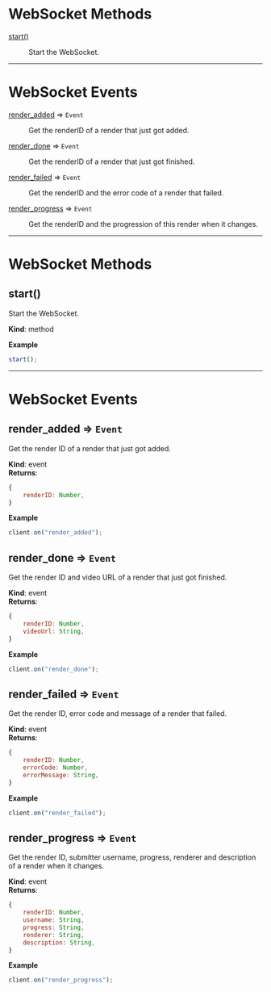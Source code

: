 # WebSocket Methods

<dl>
<dt><a href="#start">start()</a></dt>
<dd><p>Start the WebSocket.</p>
</dd>
</dl>

---

# WebSocket Events

<dl>
<dt><a href="#render_added">render_added</a> ⇒ <code>Event</code></dt>
<dd><p>Get the renderID of a render that just got added.</p>
</dd>
<dt><a href="#render_done">render_done</a> ⇒ <code>Event</code></dt>
<dd><p>Get the renderID of a render that just got finished.</p>
</dd>
<dt><a href="#render_failed">render_failed</a> ⇒ <code>Event</code></dt>
<dd><p>Get the renderID and the error code of a render that failed.</p>
</dd>
<dt><a href="#render_progress">render_progress</a> ⇒ <code>Event</code></dt>
<dd><p>Get the renderID and the progression of this render when it changes.</p>
</dd>
</dl>

---

# WebSocket Methods

## start()

Start the WebSocket.

**Kind**: method

**Example**

```js
start();
```

---

# WebSocket Events

<a name="render_added"></a>

## render_added ⇒ <code>Event</code>

Get the render ID of a render that just got added.

**Kind**: event  
**Returns**:

```js
{
    renderID: Number,
}
```

**Example**

```js
client.on("render_added");
```

<a name="render_done"></a>

## render_done ⇒ <code>Event</code>

Get the render ID and video URL of a render that just got finished.

**Kind**: event  
**Returns**:

```js
{
    renderID: Number,
    videoUrl: String,
}
```

**Example**

```js
client.on("render_done");
```

<a name="render_failed"></a>

## render_failed ⇒ <code>Event</code>

Get the render ID, error code and message of a render that failed.

**Kind**: event  
**Returns**:

```js
{
    renderID: Number,
    errorCode: Number,
    errorMessage: String,
}
```

**Example**

```js
client.on("render_failed");
```

<a name="render_progress"></a>

## render_progress ⇒ <code>Event</code>

Get the render ID, submitter username, progress, renderer and description of a render when it changes.

**Kind**: event  
**Returns**:

```js
{
    renderID: Number,
    username: String,
    progress: String,
    renderer: String,
    description: String,
}
```

**Example**

```js
client.on("render_progress");
```
